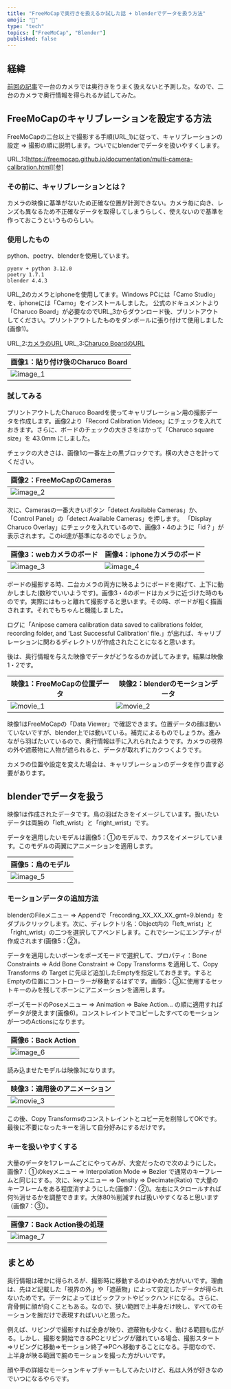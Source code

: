 ```yaml
---
title: "FreeMoCapで奥行きを扱えるか試した話 + blenderでデータを扱う方法"
emoji: "🎥"
type: "tech"
topics: ["FreeMoCap", "Blender"]
published: false
---
```


[壱]:https://zenn.dev/inxole/articles/freemocap_cleanup_guide "url_1"
[弐]:https://www.amazon.co.jp/gp/product/B09241T966 "url_2"
[参]:https://freemocap.github.io/documentation/multi-camera-calibration.html "url_3"

[1]: /images/freemocap_calibration/001.png "image_1"
[2]: /images/freemocap_calibration/002.png "image_2"
[3]: /images/freemocap_calibration/003.png "image_3"
[4]: /images/freemocap_calibration/004.png "image_4"
[5]: /images/freemocap_calibration/005.png "image_5"
[6]: /images/freemocap_calibration/006.png "image_6"
[7]: /images/freemocap_calibration/007.png "image_7"

[I]: /images/freemocap_calibration/threeD_scene_data.gif "movie_1"
[II]: /images/freemocap_calibration/blender_scene_data.gif "movie_2"
[III]: /images/freemocap_calibration/attached_data.gif "movie_3"

## 経緯

[前回の記事][壱]で一台のカメラでは奥行きをうまく扱えないと予測した。なので、二台のカメラで奥行情報を得られるか試してみた。

## FreeMoCapのキャリブレーションを設定する方法

FreeMoCapの二台以上で撮影する手順(URL_1)に従って、キャリブレーションの設定 ⇒ 撮影の順に説明します。ついでにblenderでデータを扱いやすくします。

URL_1:[https://freemocap.github.io/documentation/multi-camera-calibration.html][参]

### その前に、キャリブレーションとは？

カメラの映像に基準がないため正確な位置が計測できない。カメラ毎に向き、レンズも異なるため不正確なデータを取得してしまうらしく、使えないので基準を作っておこうというものらしい。

### 使用したもの

python、poetry、blenderを使用しています。

```
pyenv + python 3.12.0
poetry 1.7.1
blender 4.4.3
```

URL_2のカメラとiphoneを使用してます。Windows PCには「Camo Studio」を、iphoneには「Camo」をインストールしました。
公式のドキュメントより「Charuco Board」が必要なのでURL_3からダウンロード後、プリントアウトしてください。プリントアウトしたものをダンボールに張り付けて使用しました(画像1)。

URL_2:[カメラのURL][弐]
URL_3:[Charuco BoardのURL][参]

|画像1：貼り付け後のCharuco Board|
|---|
|![][1]|

### 試してみる

プリントアウトしたCharuco Boardを使ってキャリブレーション用の撮影データを作成します。画像2より「Record Calibration Videos」にチェックを入れておきます。さらに、ボードのチェックの大きさをはかって「Charuco square size」を 43.0mm にしました。

チェックの大きさは、画像1の一番左上の黒ブロックです。横の大きさを計ってください。

|画像2：FreeMoCapのCameras|
|---|
|![][2]|

次に、Camerasの一番大きいボタン「detect Available Cameras」か、「Control Panel」の「detect Available Cameras」を押します。
「Display Charuco Overlay」にチェックを入れているので、画像3・4のように「id？」が表示されます。このid達が基準になるのでしょうか。

|画像3：webカメラのボード|画像4：iphoneカメラのボード|
|---|---|
|![][3]|![][4]|

ボードの撮影する時、二台カメラの両方に映るようにボードを掲げて、上下に動かしました(数秒でいいようです)。画像3・4のボードはカメラに近づけた時のものです。実際にはもっと離れて撮影すると思います。その時、ボードが粗く描画されます。それでもちゃんと機能しました。

ログに「Anipose camera calibration data saved to calibrations folder, recording folder, and 'Last Successful Calibration' file.」が出れば、キャリブレーションに関わるディレクトリが作成されたことになると思います。

後は、奥行情報を与えた映像でデータがどうなるのか試してみます。結果は映像1・2です。

|映像1：FreeMoCapの位置データ|映像2：blenderのモーションデータ|
|---|---|
|![][I]|![][II]|

映像1はFreeMoCapの「Data Viewer」で確認できます。位置データの顔は動いていないですが、blender上では動いている。補完によるものでしょうか。進みながら羽ばたいているので、奥行情報は手に入れられたようです。カメラの視界の外や遮蔽物に人物が遮られると、データが取れずにカクつくようです。

カメラの位置や設定を変えた場合は、キャリブレーションのデータを作り直す必要があります。

## blenderでデータを扱う

映像1は作成されたデータです。鳥の羽ばたきをイメージしています。扱いたいデータは両腕の「left_wrist」と「right_wrist」です。

データを適用したいモデルは画像5：①のモデルで、カラスをイメージしています。このモデルの両翼にアニメーションを適用します。

|画像5：烏のモデル|
|---|
|![][5]|

### モーションデータの追加方法

blenderのFileメニュー ⇒ Appendで「recording_XX_XX_XX_gmt+9.blend」をダブルクリックします。次に、ディレクトリ名：Object内の「left_wrist」と「right_wrist」の二つを選択してアペンドします。これでシーンにエンプティが作成されます(画像5：②)。

データを適用したいボーンをポーズモードで選択して、プロパティ：Bone Constraints ⇒ Add Bone Constraint ⇒ Copy Transforms を適用して、Copy Transforms の Target に先ほど追加したEmptyを指定しておきます。するとEmptyの位置にコントローラーが移動するはずです。画像5：③に使用するセットキーのみを残してボーンにアニメーションを適用します。

ポーズモードのPoseメニュー ⇒ Animation ⇒ Bake Action... の順に適用すればデータが使えます(画像6)。コンストレイントでコピーしたすべてのモーションが一つのActionsになります。

|画像6：Back Action|
|---|
|![][6]|

読み込ませたモデルは映像3になります。

|映像3：適用後のアニメーション|
|---|
|![][III]|

この後、Copy Transformsのコンストレイントとコピー元を削除してOKです。最後に不要になったキーを消して自分好みにするだけです。

### キーを扱いやすくする

大量のデータを1フレームごとにやってみが、大変だったので次のようにした。
画像7：①のkeyメニュー ⇒ Interpolation Mode ⇒ Bezier で通常のキーフレームと同じにする。次に、keyメニュー ⇒ Density ⇒ Decimate(Ratio) で大量のキーフレームをある程度消すようにした(画像7：②)。左右にスクロールすれば何％消せるかを調整できます。大体80％削減すれば扱いやすくなると思います（画像7：③）。

|画像7：Back Action後の処理|
|---|
|![][7]|

## まとめ

奥行情報は確かに得られるが、撮影時に移動するのはやめた方がいいです。理由は、先ほど記載した「視界の外」や「遮蔽物」によって安定したデータが得られないためです。データによってはビックフットやビックハンドになる。さらに、背骨側に顔が向くこともある。なので、狭い範囲で上半身だけ映し、すべてのモーションを腕だけで表現すればいいと思った。

例えば、リビングで撮影すれば全身が映り、遮蔽物も少なく、動ける範囲も広がる。しかし、撮影を開始できるPCとリビングが離れている場合、撮影スタート⇒リビングに移動⇒モーション終了⇒PCへ移動することになる。手間なので、上半身が映る範囲で腕のモーションを撮った方がいいです。

顔や手の詳細なモーションキャプチャーもしてみたいけど、私は人外が好きなのでいつになるやらです。